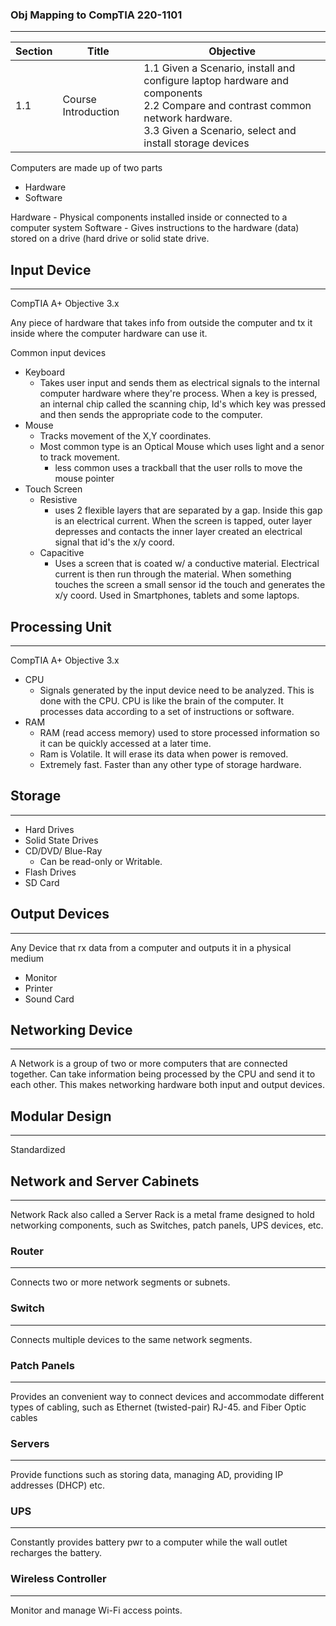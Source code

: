 ### Obj Mapping to CompTIA 220-1101
----
Section | Title | Objective
| --- | --- | --- 
| 1.1 | Course Introduction |  1.1 Given a Scenario, install and configure laptop hardware and components <br>  2.2 Compare and contrast common network hardware. <br> 3.3 Given a Scenario, select and install storage devices

Computers are made up of two parts
- Hardware
- Software

Hardware - Physical components installed inside or connected to a computer system
Software - Gives instructions to the hardware (data) stored on a drive (hard drive or solid state drive.


## Input Device 
----
CompTIA A+ Objective 3.x

Any piece of hardware that takes info from outside the computer and tx it inside where the computer hardware can use it. 

Common input devices
- Keyboard
	- Takes user input and sends them as electrical signals to the internal computer hardware where they're process. When a key is pressed, an internal chip called the scanning chip, Id's which key was pressed and then sends the appropriate code to the computer.
- Mouse
	- Tracks movement of the X,Y coordinates. 
	- Most common type is an Optical Mouse which uses light and a senor to track movement.
		- less common uses a trackball that the user rolls to move the mouse pointer
- Touch Screen
	- Resistive
		- uses 2 flexible layers that are separated by a gap. Inside this gap is an electrical current. When the screen is tapped, outer layer depresses and contacts the inner layer created an electrical signal that id's the x/y coord. 
	- Capacitive
		- Uses a screen that is coated w/ a conductive material.  Electrical current is then run through the material. When something touches the screen a small sensor id the touch and generates the x/y coord.  Used in Smartphones, tablets and some laptops. 

## Processing Unit
----
CompTIA A+ Objective 3.x

- CPU
	- Signals generated by the input device need to be analyzed. This is done with the CPU. CPU is like the brain of the computer. It processes data according to a set of instructions or software.
- RAM
	- RAM (read access memory) used to store processed information so it can be quickly accessed at a later time. 
	- Ram is Volatile. It will erase its data when power is removed. 
	- Extremely fast. Faster than any other type of storage hardware.


## Storage 
---
- Hard Drives
- Solid State Drives
- CD/DVD/ Blue-Ray
	- Can be read-only or Writable. 
- Flash Drives
- SD Card


## Output Devices
----
Any Device that rx data from a computer and outputs it in a physical medium

- Monitor
- Printer
- Sound Card

## Networking Device
----
A Network is a group of two or more computers that are connected together.
Can take information being processed by the CPU and send it to each other. This makes networking hardware both input and output devices. 

## Modular Design
----
Standardized 



## Network and Server Cabinets
----
Network Rack also called a Server Rack is a metal frame designed to hold networking components, such as Switches, patch panels, UPS devices, etc. 

### Router
----
Connects two or more network segments or subnets. 

### Switch
----
Connects multiple devices to the same network segments. 

### Patch Panels
----
Provides an convenient way to connect devices and accommodate different types of cabling, such as Ethernet (twisted-pair) RJ-45. and Fiber Optic cables

### Servers
----
Provide functions such as storing data, managing AD, providing IP addresses (DHCP) etc. 

### UPS
----
Constantly provides battery pwr to a computer while the wall outlet recharges the battery. 

### Wireless Controller
----
Monitor and manage Wi-Fi access points. 